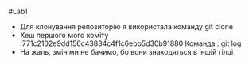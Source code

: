 #Lab1
- Для клонування репозиторію я використала команду git clone 
- Хеш першого мого коміту :771c2102e9dd156c43834c4f1c6ebb5d30b91880 
Команда : git log 
- На жаль, змін ми не бачимо, бо вони знаходяться в іншій гілці

